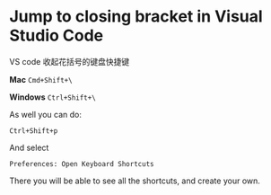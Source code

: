 # Jump to closing bracket in Visual Studio Code

VS code 收起花括号的键盘快捷键

**Mac** `Cmd+Shift+\`

**Windows** `Ctrl+Shift+\`

As well you can do:

`Ctrl+Shift+p`

And select

`Preferences: Open Keyboard Shortcuts`

There you will be able to see all the shortcuts, and create your own.